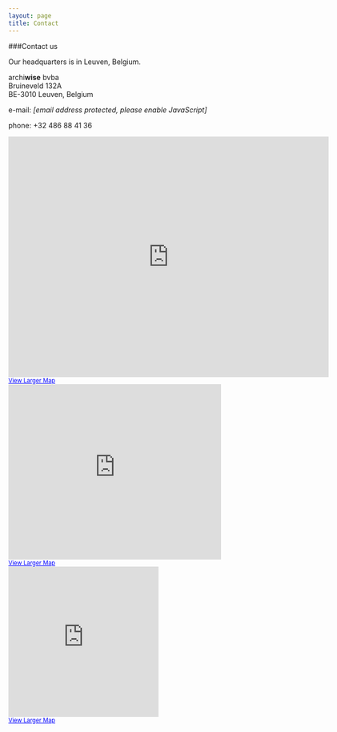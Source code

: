 ```yaml
---
layout: page
title: Contact
---
```




###Contact us



<p>
Our headquarters is in Leuven, Belgium. 
</p>
<p>
<span class="archiwise">archi<b>wise</b></span> bvba<br>
Bruineveld 132A<br>
BE-3010 Leuven, Belgium
</p>
<p>
e-mail: 
<script TYPE="text/javascript">
<!-- 
addd=('in' + 'fo@' + 'archi' + 'wise.com')
document.write('<A href="mailto:' + addd + '">' + addd + '</a>')
//-->
</script>
<NOSCRIPT>
	<em> [email address protected, please enable JavaScript] </em>
</NOSCRIPT>

phone: +32 486 88 41 36
</p>


<div class="visible-lg map">
<iframe width="640" height="480" frameborder="0" scrolling="no" marginheight="0" marginwidth="0" src="https://maps.google.com/maps?f=q&amp;source=embed&amp;hl=en&amp;geocode=&amp;q=huisartsenpraktijk+de+vaart,+mechelen&amp;aq=&amp;sll=52.223684,5.154621&amp;sspn=0.008255,0.018947&amp;ie=UTF8&amp;hq=huisartsenpraktijk+de+vaart,&amp;hnear=Mechelen,+Antwerp,+Flanders,+Belgium&amp;t=m&amp;cid=15973100992039450812&amp;ll=51.02647,4.473238&amp;spn=0.012956,0.027466&amp;z=15&amp;iwloc=A&amp;output=embed"></iframe><br /><small><a href="https://maps.google.com/maps?f=q&amp;source=embed&amp;hl=en&amp;geocode=&amp;q=huisartsenpraktijk+de+vaart,+mechelen&amp;aq=&amp;sll=52.223684,5.154621&amp;sspn=0.008255,0.018947&amp;ie=UTF8&amp;hq=huisartsenpraktijk+de+vaart,&amp;hnear=Mechelen,+Antwerp,+Flanders,+Belgium&amp;t=m&amp;cid=15973100992039450812&amp;ll=51.02647,4.473238&amp;spn=0.012956,0.027466&amp;z=15&amp;iwloc=A" style="color:#0000FF;text-align:left">View Larger Map</a></small>
</div>

<div class="visible-md hidden-lg map">
<iframe width="425" height="350" frameborder="0" scrolling="no" marginheight="0" marginwidth="0" src="https://maps.google.com/maps?f=q&amp;source=s_q&amp;hl=en&amp;geocode=&amp;q=huisartsenpraktijk+de+vaart,+mechelen&amp;aq=&amp;sll=52.223684,5.154621&amp;sspn=0.008255,0.018947&amp;ie=UTF8&amp;hq=huisartsenpraktijk+de+vaart,&amp;hnear=Mechelen,+Antwerp,+Flanders,+Belgium&amp;t=m&amp;cid=15973100992039450812&amp;ll=51.030221,4.476242&amp;spn=0.018893,0.036478&amp;z=14&amp;output=embed"></iframe><br /><small><a href="https://maps.google.com/maps?f=q&amp;source=embed&amp;hl=en&amp;geocode=&amp;q=huisartsenpraktijk+de+vaart,+mechelen&amp;aq=&amp;sll=52.223684,5.154621&amp;sspn=0.008255,0.018947&amp;ie=UTF8&amp;hq=huisartsenpraktijk+de+vaart,&amp;hnear=Mechelen,+Antwerp,+Flanders,+Belgium&amp;t=m&amp;cid=15973100992039450812&amp;ll=51.030221,4.476242&amp;spn=0.018893,0.036478&amp;z=14" style="color:#0000FF;text-align:left">View Larger Map</a></small>
</div>

<div class="hidden-md hidden-lg map">
<iframe width="300" height="300" frameborder="0" scrolling="no" marginheight="0" marginwidth="0" src="https://maps.google.com/maps?f=q&amp;source=s_q&amp;hl=en&amp;geocode=&amp;q=huisartsenpraktijk+de+vaart,+mechelen&amp;aq=&amp;sll=52.223684,5.154621&amp;sspn=0.008255,0.018947&amp;ie=UTF8&amp;hq=huisartsenpraktijk+de+vaart,&amp;hnear=Mechelen,+Antwerp,+Flanders,+Belgium&amp;t=m&amp;cid=15973100992039450812&amp;ll=51.026659,4.473667&amp;spn=0.016195,0.025749&amp;z=14&amp;output=embed"></iframe><br /><small><a href="https://maps.google.com/maps?f=q&amp;source=embed&amp;hl=en&amp;geocode=&amp;q=huisartsenpraktijk+de+vaart,+mechelen&amp;aq=&amp;sll=52.223684,5.154621&amp;sspn=0.008255,0.018947&amp;ie=UTF8&amp;hq=huisartsenpraktijk+de+vaart,&amp;hnear=Mechelen,+Antwerp,+Flanders,+Belgium&amp;t=m&amp;cid=15973100992039450812&amp;ll=51.026659,4.473667&amp;spn=0.016195,0.025749&amp;z=14" style="color:#0000FF;text-align:left">View Larger Map</a></small>
</div>
